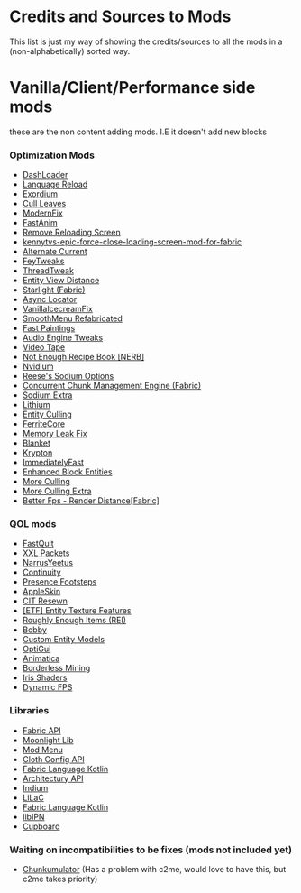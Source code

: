 # Credits and Sources to Mods
This list is just my way of showing the credits/sources to all the mods in a (non-alphabetically) sorted way.
# Vanilla/Client/Performance side mods
these are the non content adding mods. I.E it doesn't add new blocks
### Optimization Mods
- [DashLoader](https://modrinth.com/mod/dashloader)
- [Language Reload](https://modrinth.com/mod/language-reload)
- [Exordium](https://modrinth.com/mod/exordium)
- [Cull Leaves](https://modrinth.com/mod/cull-leaves)
- [ModernFix](https://modrinth.com/mod/modernfix)
- [FastAnim](https://modrinth.com/mod/fastanim)
- [Remove Reloading Screen](https://modrinth.com/mod/rrls)
- [kennytvs-epic-force-close-loading-screen-mod-for-fabric](https://modrinth.com/mod/forcecloseworldloadingscreen)
- [Alternate Current](https://modrinth.com/mod/alternate-current)
- [FeyTweaks](https://modrinth.com/mod/feytweaks)
- [ThreadTweak](https://modrinth.com/mod/threadtweak)
- [Entity View Distance](https://modrinth.com/mod/entity-view-distance)
- [Starlight (Fabric)](https://modrinth.com/mod/starlight)
- [Async Locator](https://modrinth.com/mod/async-locator)
- [VanillaIcecreamFix](https://modrinth.com/mod/vanillaicecreamfix)
- [SmoothMenu Refabricated](https://modrinth.com/mod/smoothmenu-refabricated)
- [Fast Paintings](https://modrinth.com/mod/fast-paintings)
- [Audio Engine Tweaks](https://modrinth.com/mod/audio-engine-tweaks)
- [Video Tape](https://modrinth.com/mod/videotape)
- [Not Enough Recipe Book [NERB]](https://modrinth.com/mod/nerb)
- [Nvidium](https://modrinth.com/mod/nvidium)
- [Reese's Sodium Options](https://modrinth.com/mod/reeses-sodium-options)
- [Concurrent Chunk Management Engine (Fabric)](https://modrinth.com/mod/c2me-fabric)
- [Sodium Extra](https://modrinth.com/mod/sodium-extra)
- [Lithium](https://modrinth.com/mod/lithium)
- [Entity Culling](https://modrinth.com/mod/entityculling)
- [FerriteCore](https://modrinth.com/mod/ferrite-core)
- [Memory Leak Fix](https://modrinth.com/mod/memoryleakfix)
- [Blanket](https://modrinth.com/mod/blanket)
- [Krypton](https://modrinth.com/mod/krypton)
- [ImmediatelyFast](https://modrinth.com/mod/immediatelyfast)
- [Enhanced Block Entities](https://modrinth.com/mod/ebe)
- [More Culling](https://modrinth.com/mod/moreculling)
- [More Culling Extra](https://modrinth.com/mod/morecullingextra)
- [Better Fps - Render Distance[Fabric]](https://www.curseforge.com/minecraft/mc-mods/better-fps-render-distance-fabric)


### QOL mods
- [FastQuit](https://modrinth.com/mod/fastquit)
- [XXL Packets](https://modrinth.com/mod/xxl-packets)
- [NarrusYeetus](https://modrinth.com/mod/narrus-yeetus)
- [Continuity](https://modrinth.com/mod/continuity)
- [Presence Footsteps](https://modrinth.com/mod/presence-footsteps)
- [AppleSkin](https://modrinth.com/mod/appleskin)
- [CIT Resewn](https://modrinth.com/mod/cit-resewn)
- [[ETF] Entity Texture Features](https://modrinth.com/mod/entitytexturefeatures)
- [Roughly Enough Items (REI)](https://modrinth.com/mod/rei)
- [Bobby](https://modrinth.com/mod/bobby)
- [Custom Entity Models](https://modrinth.com/mod/cem)
- [OptiGui](https://modrinth.com/mod/optigui)
- [Animatica](https://modrinth.com/mod/animatica)
- [Borderless Mining](https://modrinth.com/mod/borderless-mining)
- [Iris Shaders](https://modrinth.com/mod/iris)
- [Dynamic FPS](https://modrinth.com/mod/dynamic-fps)
### Libraries
- [Fabric API](https://modrinth.com/mod/fabric-api)
- [Moonlight Lib](https://modrinth.com/mod/moonlight)
- [Mod Menu](https://modrinth.com/mod/modmenu)
- [Cloth Config API](https://modrinth.com/mod/cloth-config)
- [Fabric Language Kotlin](https://modrinth.com/mod/fabric-language-kotlin)
- [Architectury API](https://modrinth.com/mod/architectury-api)
- [Indium](https://modrinth.com/mod/indium)
- [LiLaC](https://modrinth.com/mod/lilac)
- [Fabric Language Kotlin](https://modrinth.com/mod/fabric-language-kotlin)
- [libIPN](https://modrinth.com/mod/libipn)
- [Cupboard](https://www.curseforge.com/minecraft/mc-mods/cupboard)











### Waiting on incompatibilities to be fixes (mods not included yet)
- [Chunkumulator](https://modrinth.com/mod/chunkumulator) (Has a problem with c2me, would love to have this, but c2me takes priority)